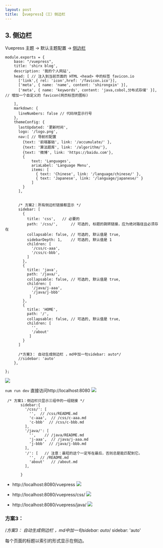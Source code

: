 ```yaml
---
layout: post
title: 【vuepress】（三）侧边栏
---
```


## 3. 侧边栏

Vuepress 主题 → 默认主题配置 → [侧边栏](https://vuepress.vuejs.org/zh/theme/default-theme-config.html#%E4%BE%A7%E8%BE%B9%E6%A0%8F)

```
module.exports = {
    base: "/vuepress",
    title: 'shirx blog',
    description: '我的个人网站',
    head: [ // 注入到当前页面的 HTML <head> 中的标签 favicon.io
      ['link',{ rel: 'icon',href: '/favicon.ico'}],
      ['meta', { name: 'name', content: 'shirongxin' }],
      ['meta', { name: 'keywords', content: 'java,cobol,分布式存储' }], // 增加一个自定义的 favicon(网页标签的图标)

    ],
    markdown: {
      lineNumbers: false // 代码块显示行号
    },
    themeConfig: {
      lastUpdated: '更新时间',
      logo: '/logo.png',
      nav:[ // 导航栏配置
        {text: '前端基础', link: '/accumulate/' },
        {text: '算法题库', link: '/algorithm/'},
        {text: '微博', link: 'https://baidu.com'},
        {
            text: 'Languages',
            ariaLabel: 'Language Menu',
            items: [
              { text: 'Chinese', link: '/language/chinese/' },
              { text: 'Japanese', link: '/language/japanese/' }
            ]
        }      
      ],
     

      /* 方案2：所有侧边栏链接都显示 */
      sidebar: [
        {
          title: 'css',   // 必要的
          path: '/css/',      // 可选的, 标题的跳转链接，应为绝对路径且必须存在
          collapsable: false, // 可选的, 默认值是 true,
          sidebarDepth: 1,    // 可选的, 默认值是 1
          children: [
            '/css/c-aaa',
            '/css/c-bbb',
          ]
        },
        {
          title: 'java',
          path: '/java/',
          collapsable: false, // 可选的, 默认值是 true,
          children: [ 
            '/java/j-aaa',
            '/java/j-bbb'
           ]
        },
        {
          title: 'HOME',
          path: '/',
          collapsable: false, // 可选的, 默认值是 true,
          children: [ 
            '',
            '/about'
           ]
        }
      ]
  
      /*方案3： 自动生成侧边栏 ，md中加一句sidebar: auto*/
      //sidebar: 'auto'
    },
  
};
```

![](/docs/images/2020-07-22-18-11-27.png)


`num run dev` 直接访问http://localhost:8080
![](/docs/images/2020-07-22-18-14-05.png)

```
 /* 方案1：侧边栏只显示三组中的一组链接 */
       sidebar:{
         '/css/': [ 
           '',  // /css/README.md
           'c-aaa',  // /css/c-aaa.md 
           'c-bbb'  // /css/c-bbb.md
         ],
         '/java/': [ 
           '',    // /java/README.md
           'j-aaa',  // /java/j-aaa.md
           'j-bbb'  // /java/j-bbb.md
         ],
         '/': [   // 注意：最短的这个一定写在最后，否则总是能匹配到它。
           '',  // /README.md
           'about'   // /about.md
         ],
      
       }
```
- http://localhost:8080/vuepress
![](/docs/images/2020-07-22-18-18-49.png)

- http://localhost:8080/vuepress/css/
![](/docs/images/2020-07-22-18-18-09.png)

- http://localhost:8080/vuepress/java/
![](/docs/images/2020-07-22-18-17-55.png)


### 方案3： 
 /*方案3： 自动生成侧边栏 ，md中加一句sidebar: auto*/
    sidebar: 'auto'

每个页面的标题以索引的形式显示在侧边。